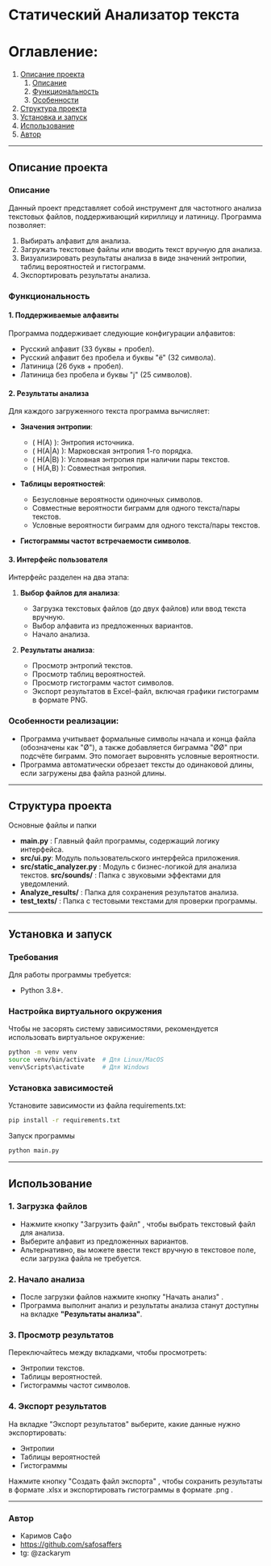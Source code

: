 # Статический Анализатор текста
# Оглавление:
1. [Описание проекта](#project_description)
    1. [Описание](#description)
    2. [Функциональность](#functionality)
    3. [Особенности](#peculiarity)
2. [Структура проекта](#structure)
3. [Установка и запуск](#installation)
4. [Использование](#execution)
5. [Автор](#author)
---
## Описание проекта <a name="project_description"></a>
### Описание <a name="description"></a>
Данный проект представляет собой инструмент для частотного анализа текстовых файлов, поддерживающий кириллицу и латиницу. Программа позволяет:
1. Выбирать алфавит для анализа.
2. Загружать текстовые файлы или вводить текст вручную для анализа.
3. Визуализировать результаты анализа в виде значений энтропии, таблиц вероятностей и гистограмм.
777. Экспортировать результаты анализа.

### Функциональность <a name="functionality"></a>

#### 1. Поддерживаемые алфавиты
Программа поддерживает следующие конфигурации алфавитов:
- Русский алфавит (33 буквы + пробел).
- Русский алфавит без пробела и буквы "ё" (32 символа).
- Латиница (26 букв + пробел).
- Латиница без пробела и буквы "j" (25 символов).

#### 2. Результаты анализа
Для каждого загруженного текста программа вычисляет:
- **Значения энтропии**:
  - \( H(A) \): Энтропия источника.
  - \( H(A|A) \): Марковская энтропия 1-го порядка.
  - \( H(A|B) \): Условная энтропия при наличии пары текстов.
  - \( H(A,B) \): Совместная энтропия.
- **Таблицы вероятностей**:
  - Безусловные вероятности одиночных символов.
  - Совместные вероятности биграмм для одного текста/пары текстов.
  - Условные вероятности биграмм для одного текста/пары текстов.

- **Гистограммы частот встречаемости символов**.

#### 3. Интерфейс пользователя
Интерфейс разделен на два этапа:
1. **Выбор файлов для анализа**:
   - Загрузка текстовых файлов (до двух файлов) или ввод текста вручную.
   - Выбор алфавита из предложенных вариантов.
   - Начало анализа.

2. **Результаты анализа**:
   - Просмотр энтропий текстов.
   - Просмотр таблиц вероятностей.
   - Просмотр гистограмм частот символов.
   - Экспорт результатов в Excel-файл, включая графики гистограмм в формате PNG.

### Особенности реализации:  <a name="peculiarity"></a>
 - Программа учитывает формальные символы начала и конца файла (обозначены как "Ø"), а также добавляется биграмма "ØØ" при подсчёте биграмм. Это помогает выровнять условные вероятности.
 - Программа автоматически обрезает тексты до одинаковой длины, если загружены два файла разной длины.
---
## Структура проекта <a name="structure"></a>
Основные файлы и папки
- **main.py** : Главный файл программы, содержащий логику интерфейса.
- **src/ui.py**: Модуль пользовательского интерфейса приложения.
- **src/static_analyzer.py** : Модуль с бизнес-логикой для анализа текстов.
**src/sounds/** : Папка с звуковыми эффектами для уведомлений.
- **Analyze_results/** : Папка для сохранения результатов анализа.
- **test_texts/** : Папка с тестовыми текстами для проверки программы.
---

## Установка и запуск <a name="installationExecution"></a>

### Требования
Для работы программы требуется:
- Python 3.8+.

### Настройка виртуального окружения
Чтобы не засорять систему зависимостями, рекомендуется использовать виртуальное окружение:

```bash
python -m venv venv
source venv/bin/activate  # Для Linux/MacOS
venv\Scripts\activate     # Для Windows
```

### Установка зависимостей
Установите зависимости из файла requirements.txt:

```bash
pip install -r requirements.txt
```
Запуск программы
```bash
python main.py
```
---
## Использование <a name="execution"></a>
### 1. Загрузка файлов
- Нажмите кнопку "Загрузить файл" , чтобы выбрать текстовый файл для анализа.
- Выберите алфавит из предложенных вариантов.
- Альтернативно, вы можете ввести текст вручную в текстовое поле, если загрузка файла не требуется.
### 2. Начало анализа
- После загрузки файлов нажмите кнопку "Начать анализ" .
- Программа выполнит анализ и результаты анализа станут доступны на вкладке **"Результаты анализа"**.
### 3. Просмотр результатов
Переключайтесь между вкладками, чтобы просмотреть:
- Энтропии текстов.
- Таблицы вероятностей.
- Гистограммы частот символов.
### 4. Экспорт результатов
На вкладке "Экспорт результатов" выберите, какие данные нужно экспортировать:
 - Энтропии
 - Таблицы вероятностей
 - Гистограммы

Нажмите кнопку "Создать файл экспорта" , чтобы сохранить результаты в формате .xlsx и экспортировать гистограммы в формате .png .

---

### Автор <a name="author"></a>
- Каримов Сафо
- https://github.com/safosaffers
- tg: @zackarym